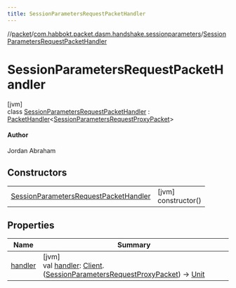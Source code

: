 ```yaml
---
title: SessionParametersRequestPacketHandler
---
```

//[packet](../../../index.html)/[com.habbokt.packet.dasm.handshake.sessionparameters](../index.html)/[SessionParametersRequestPacketHandler](index.html)



# SessionParametersRequestPacketHandler



[jvm]\
class [SessionParametersRequestPacketHandler](index.html) : [PacketHandler](../../../../api/api/com.habbokt.api.packet/-packet-handler/index.html)&lt;[SessionParametersRequestProxyPacket](../-session-parameters-request-proxy-packet/index.html)&gt; 

#### Author



Jordan Abraham



## Constructors


| | |
|---|---|
| [SessionParametersRequestPacketHandler](-session-parameters-request-packet-handler.html) | [jvm]<br>constructor() |


## Properties


| Name | Summary |
|---|---|
| [handler](../../com.habbokt.packet.dasm.room.roomdirectory/-room-directory-packet-handler/index.html#1557074007%2FProperties%2F-1665284158) | [jvm]<br>val [handler](../../com.habbokt.packet.dasm.room.roomdirectory/-room-directory-packet-handler/index.html#1557074007%2FProperties%2F-1665284158): [Client](../../../../api/api/com.habbokt.api.client/-client/index.html).([SessionParametersRequestProxyPacket](../-session-parameters-request-proxy-packet/index.html)) -&gt; [Unit](https://kotlinlang.org/api/latest/jvm/stdlib/kotlin/-unit/index.html) |

